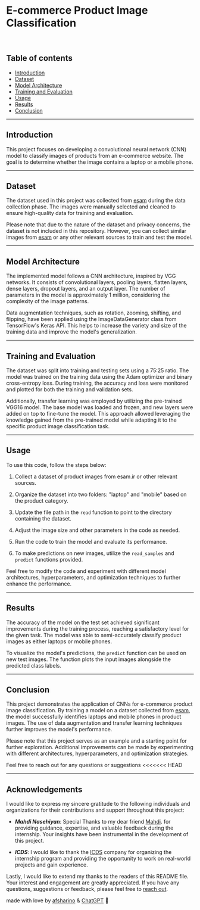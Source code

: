 # E-commerce Product Image Classification

</br>

## Table of contents
- [Introduction](#Introduction)
- [Dataset](#Dataset)
- [Model Architecture](#Model-Architecture)
- [Training and Evaluation](#Training-and-Evaluation)
- [Usage](#Usage)
- [Results](#Results)
- [Conclusion](#Conclusion)

---

## Introduction
This project focuses on developing a convolutional neural network (CNN) model to classify images of products from an e-commerce website. The goal is to determine whether the image contains a laptop or a mobile phone.

---

## Dataset
The dataset used in this project was collected from [esam](https://esam.ir/ "esam") during the data collection phase. The images were manually selected and cleaned to ensure high-quality data for training and evaluation.

Please note that due to the nature of the dataset and privacy concerns, the dataset is not included in this repository. However, you can collect similar images from [esam](https://esam.ir/ "esam") or any other relevant sources to train and test the model.

---

## Model Architecture
The implemented model follows a CNN architecture, inspired by VGG networks. It consists of convolutional layers, pooling layers, flatten layers, dense layers, dropout layers, and an output layer. The number of parameters in the model is approximately 1 million, considering the complexity of the image patterns.

Data augmentation techniques, such as rotation, zooming, shifting, and flipping, have been applied using the ImageDataGenerator class from TensorFlow's Keras API. This helps to increase the variety and size of the training data and improve the model's generalization.

---

## Training and Evaluation
The dataset was split into training and testing sets using a 75:25 ratio. The model was trained on the training data using the Adam optimizer and binary cross-entropy loss. During training, the accuracy and loss were monitored and plotted for both the training and validation sets.

Additionally, transfer learning was employed by utilizing the pre-trained VGG16 model. The base model was loaded and frozen, and new layers were added on top to fine-tune the model. This approach allowed leveraging the knowledge gained from the pre-trained model while adapting it to the specific product image classification task.

---

## Usage
To use this code, follow the steps below:

1. Collect a dataset of product images from esam.ir or other relevant sources.

2. Organize the dataset into two folders: "laptop" and "mobile" based on the product category.

3. Update the file path in the ```read``` function to point to the directory containing the dataset.

4. Adjust the image size and other parameters in the code as needed.

5. Run the code to train the model and evaluate its performance.

6. To make predictions on new images, utilize the ```read_samples``` and ```predict``` functions provided.

Feel free to modify the code and experiment with different model architectures, hyperparameters, and optimization techniques to further enhance the performance.

---

## Results
The accuracy of the model on the test set achieved significant improvements during the training process, reaching a satisfactory level for the given task. The model was able to semi-accurately classify product images as either laptops or mobile phones.

To visualize the model's predictions, the ```predict``` function can be used on new test images. The function plots the input images alongside the predicted class labels.

---

## Conclusion
This project demonstrates the application of CNNs for e-commerce product image classification. By training a model on a dataset collected from [esam](https://esam.ir/ "esam"), the model successfully identifies laptops and mobile phones in product images. The use of data augmentation and transfer learning techniques further improves the model's performance.

Please note that this project serves as an example and a starting point for further exploration. Additional improvements can be made by experimenting with different architectures, hyperparameters, and optimization strategies.

Feel free to reach out for any questions or suggestions
<<<<<<< HEAD

---
## Acknowledgements
I would like to express my sincere gratitude to the following individuals and organizations for their contributions and support throughout this project:

- ***Mahdi Nasehiyan***: Special Thanks to my dear friend [Mahdi](https://github.com/iminsightman "mahdi-github"). for providing guidance, expertise, and valuable feedback during the internship. Your insights have been instrumental in the development of this project.

- ***ICDS***: I would like to thank the [ICDS](https://icds.ai/ "icds-websitr") company for organizing the internship program and providing the opportunity to work on real-world projects and gain experience.

Lastly, I would like to extend my thanks to the readers of this README file. Your interest and engagement are greatly appreciated. If you have any questions, suggestions or feedback, please feel free to [reach out](https://t.me/afsharino "afsharino-telegram").

made with love by [afsharino](https://github.com/afsharino "afsharino") & [ChatGPT](https://chat.openai.com/ "ChatGPT") :purple_heart:
